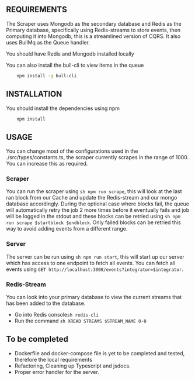 ##  REQUIREMENTS

The Scraper uses Mongodb as the secondary database and Redis as the Primary database, specifically using Redis-streams to store events, then computing it into Mongodb, this is a streamlined version of CQRS. It also uses BullMq as the Queue handler.

You should have Redis and Mongodb installed locally

You can also install the bull-cli to view items in the queue

```sh
    npm install -g bull-cli
```

## INSTALLATION

You should install the dependencies using npm
```sh
    npm install
```

## USAGE

You can change most of the configurations used in the ./src/types/constants.ts, the scraper currently scrapes in the range of 1000. You can increase this as required.

### Scraper

You can run the scraper using ```sh npm run scrape```, this will look at the last ran block from our Cache and update the Redis-stream and our mongo database accordingly. During the optional case where blocks fail, the queue will automatically retry the job 2 more times before it eventually fails and job will be logged in the stdout and these blocks can be retried using ```sh npm run scrape $startblock $endblock```. 
Only failed blocks can be retried this way to avoid adding events from a different range.

### Server

The server can be run using ```sh npm run start```, this will start up our server which has access to one endpoint to fetch all events.
You can fetch all events using `GET http://localhost:3000/events?integrator=$integrator`.


### Redis-Stream

You can look into your primary database to view the current streams that has been added to the database.
- Go into Redis console```sh redis-cli```
- Run the command ```sh XREAD STREAMS $STREAM_NAME 0-0```


## To be completed
- Dockerfile and docker-compose file is yet to be completed and tested, therefore the local requirements
- Refactoring, Cleaning up Typescript and jsdocs.
- Proper error handler for the server.